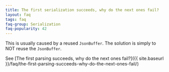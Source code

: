```yaml
---
title: The first serialization succeeds, why do the next ones fail?
layout: faq
tags: faq
faq-group: Serialization
faq-popularity: 42
---
```


This is usually caused by a reused `JsonBuffer`.
The solution is simply to NOT reuse the `JsonBuffer`.

See [The first parsing succeeds, why do the next ones fail?]({{ site.baseurl }}/faq/the-first-parsing-succeeds-why-do-the-next-ones-fail/)
